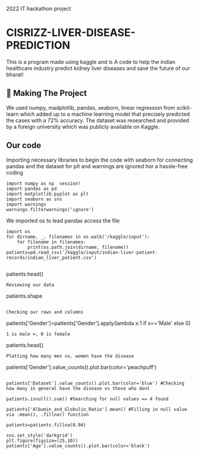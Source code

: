 2022 IT hackathon project 


# CISRIZZ-LIVER-DISEASE-PREDICTION
This is a program made using kaggle and is A code to help the indian healthcare industry predict kidney liver diseases and save the future of our bharat!




## 🔎 Making The Project

We used numpy, madplotlib, pandas, seaborn, linear regression from scikit-learn which added up to a machine learning model that precisely predicted the cases with a 72% accuracy. The dataset was researched and provided by a foreign university which was publicly available on Kaggle.


## Our code
 Importing necessary libraries to begin the code with seaborn for connecting pandas and the dataset for plt and warnings are ignored hor a hassle-free coding 
```
import numpy as np  session!
import pandas as pd
import matplotlib.pyplot as plt
import seaborn as sns
import warnings
warnings.filterwarnings('ignore')
``` 
 We imported os to lead pandas access the file
```
import os
for dirname, _, filenames in os.walk('/kaggle/input'):
    for filename in filenames:
        print(os.path.join(dirname, filename))
patients=pd.read_csv('/kaggle/input/indian-liver-patient-records/indian_liver_patient.csv')
```
```
```
patients.head()
```
Reviewing our data

```
patients.shape 
```

Checking our rows and columns
```

patients['Gender']=patients['Gender'].apply(lambda x:1 if x=='Male' else 0)
```
1 is male =, 0 is female
```
patients.head()
```
Plotting how many men vs. women have the disease

```
patients['Gender'].value_counts().plot.bar(color='peachpuff')
``` Plotting how many men vs. women have the disease

patients['Dataset'].value_counts().plot.bar(color='blue') #Checking how many in general have the disease vs those who dont

patients.isnull().sum() #Searching for null values == 4 found

patients['Albumin_and_Globulin_Ratio'].mean() #Filling in null value via .mean(), .fillna() function

patients=patients.fillna(0.94)

sns.set_style('darkgrid')
plt.figure(figsize=(25,10))
patients['Age'].value_counts().plot.bar(color='black')

```




